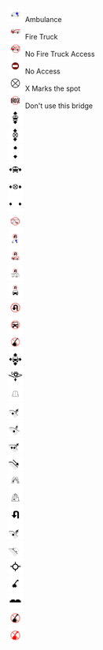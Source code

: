 <a href='https://github.com/NAPSG/DHS-Symbol-Server/raw/main/dhs-symbol/assets/icons/Access%20Hazards/Emergency%20Access%20Hazards/icon-BAAA.svg'><img src='icon-BAAA.svg' width='32'></a> Ambulance<br><a href='https://github.com/NAPSG/DHS-Symbol-Server/raw/main/dhs-symbol/assets/icons/Access%20Hazards/Emergency%20Access%20Hazards/icon-BAAB.svg'><img src='icon-BAAB.svg' width='32'></a> Fire Truck<br><a href='https://github.com/NAPSG/DHS-Symbol-Server/raw/main/dhs-symbol/assets/icons/Access%20Hazards/Emergency%20Access%20Hazards/icon-BAAC.svg'><img src='icon-BAAC.svg' width='32'></a> No Fire Truck Access<br><a href='https://github.com/NAPSG/DHS-Symbol-Server/raw/main/dhs-symbol/assets/icons/Access%20Hazards/Emergency%20Access%20Hazards/icon-BAAD.svg'><img src='icon-BAAD.svg' width='32'></a> No Access<br><a href='https://github.com/NAPSG/DHS-Symbol-Server/raw/main/dhs-symbol/assets/icons/Access%20Hazards/Emergency%20Access%20Hazards/icon-BAAE.svg'><img src='icon-BAAE.svg' width='32'></a> X Marks the spot<br><a href='https://github.com/NAPSG/DHS-Symbol-Server/raw/main/dhs-symbol/assets/icons/Access%20Hazards/Emergency%20Access%20Hazards/icon-BAAF.svg'><img src='icon-BAAF.svg' width='32'></a> Don't use this bridge<br><a href='https://github.com/NAPSG/DHS-Symbol-Server/raw/main/dhs-symbol/assets/icons/Access%20Hazards/Emergency%20Access%20Hazards/icon-BAAG.svg'><img src='icon-BAAG.svg' width='32'></a> <br><a href='https://github.com/NAPSG/DHS-Symbol-Server/raw/main/dhs-symbol/assets/icons/Access%20Hazards/Emergency%20Access%20Hazards/icon-BAAH.svg'><img src='icon-BAAH.svg' width='32'></a> <br><a href='https://github.com/NAPSG/DHS-Symbol-Server/raw/main/dhs-symbol/assets/icons/Access%20Hazards/Emergency%20Access%20Hazards/icon-BAAI.svg'><img src='icon-BAAI.svg' width='32'></a> <br><a href='https://github.com/NAPSG/DHS-Symbol-Server/raw/main/dhs-symbol/assets/icons/Access%20Hazards/Emergency%20Access%20Hazards/icon-BAAJ.svg'><img src='icon-BAAJ.svg' width='32'></a> <br><a href='https://github.com/NAPSG/DHS-Symbol-Server/raw/main/dhs-symbol/assets/icons/Access%20Hazards/Emergency%20Access%20Hazards/icon-BAAK.svg'><img src='icon-BAAK.svg' width='32'></a> <br><a href='https://github.com/NAPSG/DHS-Symbol-Server/raw/main/dhs-symbol/assets/icons/Access%20Hazards/Emergency%20Access%20Hazards/icon-BAAL.svg'><img src='icon-BAAL.svg' width='32'></a> <br><a href='https://github.com/NAPSG/DHS-Symbol-Server/raw/main/dhs-symbol/assets/icons/Access%20Hazards/Emergency%20Access%20Hazards/icon-BAAM.svg'><img src='icon-BAAM.svg' width='32'></a> <br><a href='https://github.com/NAPSG/DHS-Symbol-Server/raw/main/dhs-symbol/assets/icons/Access%20Hazards/Emergency%20Access%20Hazards/icon-BAAN.svg'><img src='icon-BAAN.svg' width='32'></a> <br><a href='https://github.com/NAPSG/DHS-Symbol-Server/raw/main/dhs-symbol/assets/icons/Access%20Hazards/Emergency%20Access%20Hazards/icon-BAAO.svg'><img src='icon-BAAO.svg' width='32'></a> <br><a href='https://github.com/NAPSG/DHS-Symbol-Server/raw/main/dhs-symbol/assets/icons/Access%20Hazards/Emergency%20Access%20Hazards/icon-BAAP.svg'><img src='icon-BAAP.svg' width='32'></a> <br><a href='https://github.com/NAPSG/DHS-Symbol-Server/raw/main/dhs-symbol/assets/icons/Access%20Hazards/Emergency%20Access%20Hazards/icon-BAAQ.svg'><img src='icon-BAAQ.svg' width='32'></a> <br><a href='https://github.com/NAPSG/DHS-Symbol-Server/raw/main/dhs-symbol/assets/icons/Access%20Hazards/Emergency%20Access%20Hazards/icon-BAAR.svg'><img src='icon-BAAR.svg' width='32'></a> <br><a href='https://github.com/NAPSG/DHS-Symbol-Server/raw/main/dhs-symbol/assets/icons/Access%20Hazards/Emergency%20Access%20Hazards/icon-BAAS.svg'><img src='icon-BAAS.svg' width='32'></a> <br><a href='https://github.com/NAPSG/DHS-Symbol-Server/raw/main/dhs-symbol/assets/icons/Access%20Hazards/Emergency%20Access%20Hazards/icon-BAAT.svg'><img src='icon-BAAT.svg' width='32'></a> <br><a href='https://github.com/NAPSG/DHS-Symbol-Server/raw/main/dhs-symbol/assets/icons/Access%20Hazards/Emergency%20Access%20Hazards/icon-BAAU.svg'><img src='icon-BAAU.svg' width='32'></a> <br><a href='https://github.com/NAPSG/DHS-Symbol-Server/raw/main/dhs-symbol/assets/icons/Access%20Hazards/Emergency%20Access%20Hazards/icon-BAAV.svg'><img src='icon-BAAV.svg' width='32'></a> <br><a href='https://github.com/NAPSG/DHS-Symbol-Server/raw/main/dhs-symbol/assets/icons/Access%20Hazards/Emergency%20Access%20Hazards/icon-BAAW.svg'><img src='icon-BAAW.svg' width='32'></a> <br><a href='https://github.com/NAPSG/DHS-Symbol-Server/raw/main/dhs-symbol/assets/icons/Access%20Hazards/Emergency%20Access%20Hazards/icon-BAAX.svg'><img src='icon-BAAX.svg' width='32'></a> <br><a href='https://github.com/NAPSG/DHS-Symbol-Server/raw/main/dhs-symbol/assets/icons/Access%20Hazards/Emergency%20Access%20Hazards/icon-BAAY.svg'><img src='icon-BAAY.svg' width='32'></a> <br><a href='https://github.com/NAPSG/DHS-Symbol-Server/raw/main/dhs-symbol/assets/icons/Access%20Hazards/Emergency%20Access%20Hazards/icon-BAAZ.svg'><img src='icon-BAAZ.svg' width='32'></a> <br><a href='https://github.com/NAPSG/DHS-Symbol-Server/raw/main/dhs-symbol/assets/icons/Access%20Hazards/Emergency%20Access%20Hazards/icon-BABA.svg'><img src='icon-BABA.svg' width='32'></a> <br><a href='https://github.com/NAPSG/DHS-Symbol-Server/raw/main/dhs-symbol/assets/icons/Access%20Hazards/Emergency%20Access%20Hazards/icon-BABB.svg'><img src='icon-BABB.svg' width='32'></a> <br><a href='https://github.com/NAPSG/DHS-Symbol-Server/raw/main/dhs-symbol/assets/icons/Access%20Hazards/Emergency%20Access%20Hazards/icon-BABC.svg'><img src='icon-BABC.svg' width='32'></a> <br><a href='https://github.com/NAPSG/DHS-Symbol-Server/raw/main/dhs-symbol/assets/icons/Access%20Hazards/Emergency%20Access%20Hazards/icon-BABD.svg'><img src='icon-BABD.svg' width='32'></a> <br><a href='https://github.com/NAPSG/DHS-Symbol-Server/raw/main/dhs-symbol/assets/icons/Access%20Hazards/Emergency%20Access%20Hazards/icon-BABE.svg'><img src='icon-BABE.svg' width='32'></a> <br><a href='https://github.com/NAPSG/DHS-Symbol-Server/raw/main/dhs-symbol/assets/icons/Access%20Hazards/Emergency%20Access%20Hazards/icon-BABF.svg'><img src='icon-BABF.svg' width='32'></a> <br><a href='https://github.com/NAPSG/DHS-Symbol-Server/raw/main/dhs-symbol/assets/icons/Access%20Hazards/Emergency%20Access%20Hazards/icon-BABG.svg'><img src='icon-BABG.svg' width='32'></a> <br><a href='https://github.com/NAPSG/DHS-Symbol-Server/raw/main/dhs-symbol/assets/icons/Access%20Hazards/Emergency%20Access%20Hazards/icon-BABH.svg'><img src='icon-BABH.svg' width='32'></a> <br><a href='https://github.com/NAPSG/DHS-Symbol-Server/raw/main/dhs-symbol/assets/icons/Access%20Hazards/Emergency%20Access%20Hazards/icon-BABI.svg'><img src='icon-BABI.svg' width='32'></a> <br><a href='https://github.com/NAPSG/DHS-Symbol-Server/raw/main/dhs-symbol/assets/icons/Access%20Hazards/Emergency%20Access%20Hazards/icon-BABJ.svg'><img src='icon-BABJ.svg' width='32'></a> <br><a href='https://github.com/NAPSG/DHS-Symbol-Server/raw/main/dhs-symbol/assets/icons/Access%20Hazards/Emergency%20Access%20Hazards/icon-BABK.svg'><img src='icon-BABK.svg' width='32'></a> <br>